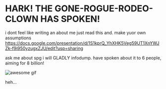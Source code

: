 # HARK! THE GONE-ROGUE-RODEO-CLOWN HAS SPOKEN!

i dont feel like writing an about me just read this and. make yuor own assumptions
https://docs.google.com/presentation/d/1S1kprQ_YhXHK5Veg59UT1XnYWJZk-f9i950yzugxZJU/edit?usp=sharing

ask me about spg i will GLADLY infodump. have spoken about it to 6 people, aiming for 8 billion!

![awesome gif](https://github.com/user-attachments/assets/af176b27-ccc5-401d-80c0-368d62f14852)

<spoiler> heh... </spoiler>
